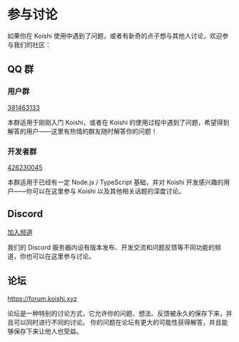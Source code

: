 # 参与讨论

如果你在 Koishi 使用中遇到了问题，或者有新奇的点子想与其他人讨论，欢迎参与我们的社区：

## QQ 群

### 用户群

[391463133](https://jq.qq.com/?_wv=1027&k=z2kKtk3N)

本群适用于刚刚入门 Koishi，或者在 Koishi 的使用过程中遇到了问题，希望得到解答的用户——这里有热情的群友随时解答你的问题！

### 开发者群

[426230045](https://jq.qq.com/?_wv=1027&k=6FDoxQ6g)

本群适用于已经有一定 Node.js / TypeScript 基础，并对 Koishi 开发感兴趣的用户——你可以在这里参与 Koishi 以及其他相关话题的深度讨论。

## Discord

[加入频道](https://discord.com/invite/xfxYwmd284)

我们的 Discord 服务器内设有版本发布、开发交流和问题反馈等不同功能的频道，你也可以在这里参与讨论。

## 论坛

<https://forum.koishi.xyz>

论坛是一种特别的讨论方式，它允许你的问题、想法、反馈被永久的保存下来，并且可以同时进行不同的讨论。 你的问题在论坛有更大的可能性获得解答，并且能够保存下来让他人也受益。
